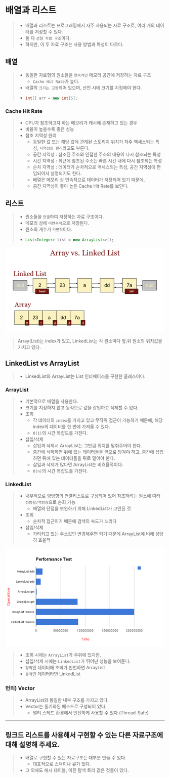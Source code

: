 # 배열과 리스트
> - 배열과 리스트는 프로그래밍에서 자주 사용되는 자료 구조로, 여러 개의 데이터를 저장할 수 있다.
> - 둘 다 `선형 자료 구조`이다.
> - 하지만, 이 두 자료 구조는 사용 방법과 특성이 다르다.

## 배열
> - 동일한 자료형의 원소들을 `연속적인` 메모리 공간에 저장하는 자료 구조
>   - `Cache Hit Rate`가 높다.
> - 배열의 `크기는 고정`되어 있으며, 선언 시에 크기를 지정해야 한다.
> - ```java
>   int[] arr = new int[5];

### Cache Hit Rate
> - CPU가 참조하고자 하는 메모리가 캐시에 존재하고 있는 경우
> - 비율이 높을수록 좋은 성능
> - 참조 지역성 원리
>   - 동일한 값 또는 해당 값에 관계된 스토리지 위치가 자주 액세스되는 특성, `지역성의 원리`라고도 부른다.
>   - 공간 지역성 : 참조된 주소와 인접한 주소의 내용이 다시 참조되는 특성
>   - 시간 지역성 : 최근에 참조된 주소는 빠른 시간 내에 다시 참조되는 특성
>   - 순차 지역성 : 데이터가 순차적으로 액세스되는 특성, 공간 지역성에 편입되어서 설명되기도 한다.
>   - 배열은 메모리 상 연속적으로 데이터가 저장되어 있기 때문에,
>   - 공간 지역성이 좋아 높은 Cache Hit Rate를 보인다.

## 리스트
> - 원소들을 `연결`하여 저장하는 자료 구조이다.
> - 메모리 상에 `비연속적`으로 저장된다.
> - 원소의 개수가 `가변적`이다.
> - ```java
>   List<Integer> list = new ArrayList<>();

![img.png](img.png)
> Array(List)는 index가 있고, LinkedList는 각 원소마다 앞,뒤 원소의 위치값을 가지고 있다.


## LinkedList vs ArrayList
> - LinkedList와 ArrayList는 List 인터페이스를 구현한 클래스이다.

### ArrayList
> - 기본적으로 배열을 사용한다.
> - 크기를 지정하지 않고 동적으로 값을 삽입하고 삭제할 수 있다.
> - 조회
>   - 각 데이터의 `index`를 가지고 있고 무작위 접근이 가능하기 때문에, 해당 index의 데이터를 한 번에 가져올 수 있다.
>   - `O(1)`의 시간 복잡도를 가진다.
> - 삽입/삭제
>   - 삽입과 삭제시 ArrayList는 그만큼 위치를 맞춰주어야 한다.
>   - 중간에 삭제하면 뒤에 있는 데이터들을 앞으로 당겨야 하고, 중간에 삽입하면 뒤에 있는 데이터들을 뒤로 밀어야 한다.
>   - 삽입과 삭제가 많다면 ArrayList는 비효율적이다.
>   - `O(n)`의 시간 복잡도를 가진다.

### LinkedList
> - 내부적으로 양방향의 연결리스트로 구성되어 있어 참조하려는 원소에 따라 `정방향/역방향`으로 순회 가능
>   - 배열의 단점을 보완하기 위해 LinkedList가 고안된 것
> - 조회
>   - 순차적 접근이기 때문에 검색의 속도가 느리다
> - 삽입/삭제
>   - 가리키고 있는 주소값만 변경해주면 되기 때문에 ArrayList에 비해 상당히 효율적

![img_2.png](img_2.png)
> - 조회 시에는 `ArrayList`가 우위에 있지만,
> - 삽입/삭제 시에는 `LinkedList`가 뛰어난 성능을 보여준다.
> - `정적`인 데이터에 조회가 빈번하면 ArrayList
> - `동적`인 데이터라면 LinkedList

### 번외) Vector
> - ArrayList와 동일한 내부 구조를 가지고 있다.
> - Vector는 동기화된 메소드로 구성되어 있다.
>   - 멀티 스레드 환경에서 안전하게 사용할 수 있다.(Thread-Safe)

---

## 링크드 리스트를 사용해서 구현할 수 있는 다른 자료구조에 대해 설명해 주세요.
> - 배열로 구현할 수 있는 자료구조는 대부분 만들 수 있다.
>   - 대표적으로 스택이나 큐가 있다.
> - 그 외에도 해시 테이블, 이진 탐색 트리 같은 것들이 있다.